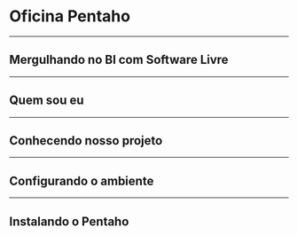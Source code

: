 # Oficina Pentaho
___
## Mergulhando no BI com Software Livre

---
## Quem sou eu 

---
## Conhecendo nosso projeto

--- 
## Configurando o ambiente


--- 
## Instalando o Pentaho


